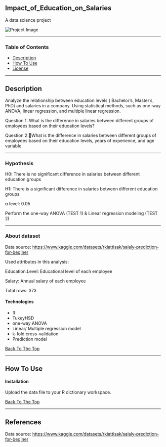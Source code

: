 ## Impact_of_Education_on_Salaries

A data science project 

![Project Image]()

---

### Table of Contents

- [Description](#description)
- [How To Use](#how-to-use)
- [License](#license)

---

## Description

Analyze the relationship between education levels
( Bachelor’s, Master’s, PhD) and salaries in a company.
Using statistical methods, such as one-way ANOVA, linear regression, and multiple linear regression.

Question 1:
What is the difference in salaries between different groups of employees based on their education levels?

Question 2:What is the difference in salaries between different groups of employees based on their education levels, years of experience, and age variable.

---

### Hypothesis

H0: There is no significant difference in salaries between different education groups

H1: There is a significant difference in salaries between different education groups

α level: 0.05

Perform the one-way ANOVA (TEST 1) & Linear regression modeling (TEST 2)

---

### About dataset
Data source: https://www.kaggle.com/datasets/rkiattisak/salaly-prediction-for-beginer

Used attributes in this analysis:

Education.Level: Educational level of each employee

Salary: Annual salary of each employee

Total rows: 373



#### Technologies

  - R
  - TukeyHSD
  - one-way ANOVA
  - Linear/ Multiple regression model
  - k-fold cross-validation
  - Prediction model

[Back To The Top](#read-me-template)

---

## How To Use

#### Installation
Upload the data file to your R dictionary workspace.

[Back To The Top](#read-me-template)

---

## References
Data source: https://www.kaggle.com/datasets/rkiattisak/salaly-prediction-for-beginer


